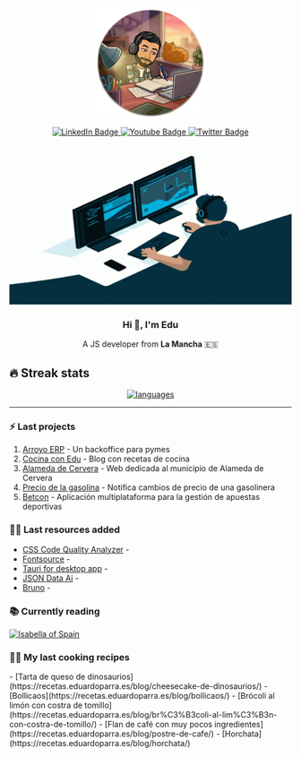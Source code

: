 <link rel="stylesheet" type="text/css" href="styles.css">

<p align="center" width="300">
   <img align="center" width="200" src="./assets/image.png" />
</p>

<div id="social" align="center">
  <div id="badges">
    <a href="https://www.linkedin.com/in/eduardoparramazuecos/">
      <img src="https://img.shields.io/badge/LinkedIn-blue?style=for-the-badge&logo=linkedin&logoColor=white" alt="LinkedIn Badge"/>
    </a>
    <a href="http://www.eduardoparra.es/">
      <img src="https://img.shields.io/badge/Blogger-orange?style=for-the-badge&logo=blogger&logoColor=white" alt="Youtube Badge"/>
    </a>
    <a href="https://twitter.com/_eduparra">
      <img src="https://img.shields.io/badge/Twitter-blue?style=for-the-badge&logo=twitter&logoColor=white" alt="Twitter Badge"/>
    </a>
  </div>
</div>

<div align="center">
  <img src="./assets/coding.gif" width="600" height="300"/>
</div>

<div align="center">
  <h3>Hi 👋, I'm Edu </h3>
  <p>A JS developer from <span style='font-weight: bold'>La Mancha</span> 🇪🇸</p>
</div>

## 🔥 Streak stats

<div align="center" width='auto'>
  <a href="https://github.com/anuraghazra/github-readme-stats">
    <img alt="languages" src="https://github-readme-stats.vercel.app/api/top-langs/?username=soker90&layout=compact&theme=react"/>
  </a>
</div>

---

### :zap: Last projects

1. [Arroyo ERP](https://github.com/soker90/arroyo-erp-project) - Un backoffice para pymes
2. [Cocina con Edu](https://github.com/soker90/cooking-blog) - Blog con recetas de cocina
3. [Alameda de Cervera](https://alamedadecervera.com) - Web dedicada al municipio de Alameda de Cervera
4. [Precio de la gasolina](https://github.com/soker90/precio-gasolina) - Notifica cambios de precio de una gasolinera
5. [Betcon](http://betcon.eduardoparra.es) - Aplicación multiplataforma para la gestión de apuestas deportivas

### 👨‍🎓 Last resources added

<!-- START_SECTION:links -->
- [CSS Code Quality Analyzer](https://link.eduardoparra.es/30) - 
- [Fontsource](https://link.eduardoparra.es/29) - 
- [Tauri for desktop app](https://link.eduardoparra.es/28) - 
- [JSON Data Ai](https://link.eduardoparra.es/27) - 
- [Bruno](https://link.eduardoparra.es/26) - 
<!-- END_SECTION:links -->

<!-- START_SECTION:books -->

### 📚 Currently reading

[![Isabella of Spain](http://books.google.com/books/content?id=M_mwngEACAAJ&printsec=frontcover&img=1&zoom=1&source=gbs_api)](https://github.com/soker90/libros/issues/2 "Isabella of Spain by William Thomas Walsh")

<!-- END_SECTION:books -->

### 🧑‍🍳 My last cooking recipes

<div style='display: flex; gap: 1rem; flex-wrap: wrap;'>
<!-- START_SECTION:recipes -->
- [Tarta de queso de dinosaurios](https://recetas.eduardoparra.es/blog/cheesecake-de-dinosaurios/)
- [Bollicaos](https://recetas.eduardoparra.es/blog/bollicaos/)
- [Brócoli al limón con costra de tomillo](https://recetas.eduardoparra.es/blog/br%C3%B3coli-al-lim%C3%B3n-con-costra-de-tomillo/)
- [Flan de café con muy pocos ingredientes](https://recetas.eduardoparra.es/blog/postre-de-cafe/)
- [Horchata](https://recetas.eduardoparra.es/blog/horchata/)
<!-- END_SECTION:recipes -->
</div>
